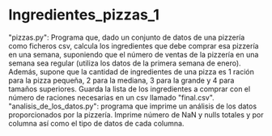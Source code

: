 # Ingredientes_pizzas_1

"pizzas.py": Programa que, dado un conjunto de datos de una pizzería como ficheros csv, calcula los ingredientes que debe comprar esa pizzería en una semana, suponiendo que el número de ventas de la pizzería en una semana sea regular (utiliza los datos de la primera semana de enero). Además, supone que la cantidad de ingredientes de una pizza es 1 ración para la pizza pequeña, 2 para la mediana, 3 para la grande y 4 para tamaños superiores. Guarda la lista de los ingredientes a comprar con el número de raciones necesarias en un csv llamado "final.csv".
"analisis_de_los_datos.py": programa que imprime un análisis de los datos proporcionados por la pizzería. Imprime número de NaN y nulls totales y por columna así como el
tipo de datos de cada columna.
